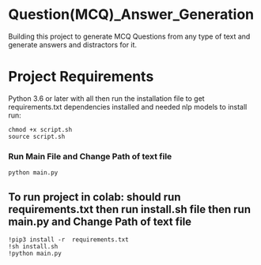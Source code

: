 # Question(MCQ)_Answer_Generation
Building this project  to generate MCQ Questions from any type of text and generate answers and distractors for it.

# Project Requirements
Python 3.6 or later with all then run the installation file to get requirements.txt dependencies installed and needed nlp models to install run:
```
chmod +x script.sh
source script.sh
```
### Run Main File and Change Path of text file
```
python main.py
```

## To run project in colab: should run requirements.txt then run install.sh file then run main.py and Change Path of text file
```
!pip3 install -r  requirements.txt
!sh install.sh
!python main.py
```

